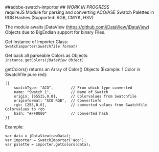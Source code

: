 ##adobe-swatch-importer ##
*WORK IN PROGRESS*  
requireJS Module for parsing and converting ACO/ASE Swatch Palettes in RGB Hashes (Supported: RGB, CMYK, HSV)

The module awaits jDataView (https://github.com/jDataView/jDataView) Objects due to BigEndian support for binary Files.

Get Instance of Importer Class:  
<code>Swatchimporter(*Swatchfile format*)</code>

Get back all parseable Colors as Objects:  
<code>instance.getColors(*jDataView Object*)</code>

getColors() returns an Array of Color() Objects (Example: 1 Color in Swatchfile pure red):  
```
[{  
	swatchType: "ACO",        // From which type converted  
	name: "Swatch 1",         // Name of Swatch  
	origin: [65535,0,0],      // Colorvalues from Swatchfile  
	originformat: "ACO RGB",  // Convertinfo  
	rgb: [255,0,0],           // converted values from Swatchfile Colorvalues to rgb  
	hash: "#FF0000"           // converted hash  
}]  
```
	
Example:
```
var data = jDataView(rawData);
var importer = SwatchImporter('aco');
var palette = importer.getColors(data);
```
